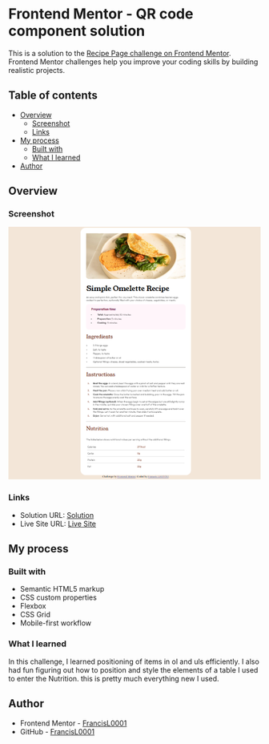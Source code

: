 # Frontend Mentor - QR code component solution

This is a solution to the [Recipe Page challenge on Frontend Mentor](https://www.frontendmentor.io/learning-paths/getting-started-on-frontend-mentor-XJhRWRREZd). Frontend Mentor challenges help you improve your coding skills by building realistic projects. 

## Table of contents

- [Overview](#overview)
  - [Screenshot](#screenshot)
  - [Links](#links)
- [My process](#my-process)
  - [Built with](#built-with)
  - [What I learned](#what-i-learned)
- [Author](#author)

## Overview

### Screenshot

![Screenshot](./screenshot.PNG)

### Links

- Solution URL: [Solution](https://github.com/FrancisL0001/Recipe-Page)
- Live Site URL: [Live Site](https://recipe-page-flax-psi.vercel.app/)

## My process

### Built with

- Semantic HTML5 markup
- CSS custom properties
- Flexbox
- CSS Grid
- Mobile-first workflow

### What I learned

In this challenge, I learned positioning of  items in ol and uls efficiently. I also had fun figuring out how to position and style the elements of a table I used to enter the Nutrition. this is pretty much everything new I used.


## Author

- Frontend Mentor - [FrancisL0001](https://www.frontendmentor.io/profile/FrancisL0001)
- GitHub - [FrancisL0001](https://github.com/FrancisL0001)

